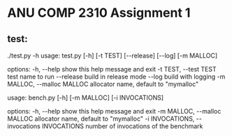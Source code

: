 
# ANU COMP 2310 Assignment 1

## test:

./test.py -h
usage: test.py [-h] [-t TEST] [--release] [--log] [-m MALLOC]

options:
-h, --help            show this help message and exit
-t TEST, --test TEST  test name to run
--release             build in release mode
--log                 build with logging
-m MALLOC, --malloc MALLOC
allocator name, default to "mymalloc"



usage: bench.py [-h] [-m MALLOC] [-i INVOCATIONS]

options:
-h, --help            show this help message and exit
-m MALLOC, --malloc MALLOC
allocator name, default to "mymalloc"
-i INVOCATIONS, --invocations INVOCATIONS
number of invocations of the benchmark